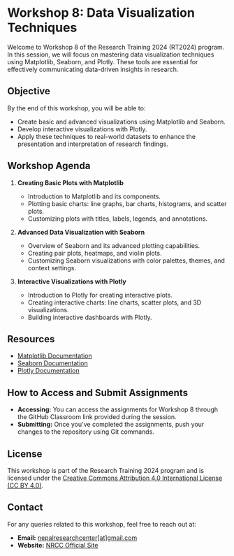 # Workshop 8: Data Visualization Techniques

Welcome to Workshop 8 of the Research Training 2024 (RT2024) program. In this session, we will focus on mastering data visualization techniques using Matplotlib, Seaborn, and Plotly. These tools are essential for effectively communicating data-driven insights in research.

## Objective
By the end of this workshop, you will be able to:
- Create basic and advanced visualizations using Matplotlib and Seaborn.
- Develop interactive visualizations with Plotly.
- Apply these techniques to real-world datasets to enhance the presentation and interpretation of research findings.

## Workshop Agenda
1. **Creating Basic Plots with Matplotlib**
   - Introduction to Matplotlib and its components.
   - Plotting basic charts: line graphs, bar charts, histograms, and scatter plots.
   - Customizing plots with titles, labels, legends, and annotations.

2. **Advanced Data Visualization with Seaborn**
   - Overview of Seaborn and its advanced plotting capabilities.
   - Creating pair plots, heatmaps, and violin plots.
   - Customizing Seaborn visualizations with color palettes, themes, and context settings.

3. **Interactive Visualizations with Plotly**
   - Introduction to Plotly for creating interactive plots.
   - Creating interactive charts: line charts, scatter plots, and 3D visualizations.
   - Building interactive dashboards with Plotly.

## Resources
- [Matplotlib Documentation](https://matplotlib.org/stable/contents.html)
- [Seaborn Documentation](https://seaborn.pydata.org/)
- [Plotly Documentation](https://plotly.com/python/)

## How to Access and Submit Assignments
- **Accessing:** You can access the assignments for Workshop 8 through the GitHub Classroom link provided during the session.
- **Submitting:** Once you've completed the assignments, push your changes to the repository using Git commands. 

## License
This workshop is part of the Research Training 2024 program and is licensed under the [Creative Commons Attribution 4.0 International License (CC BY 4.0)](https://creativecommons.org/licenses/by/4.0/).

## Contact
For any queries related to this workshop, feel free to reach out at:
- **Email:** [nepalresearchcenter[at]gmail.com](mailto:nepalresearchcenter@gmail.com)
- **Website:** [NRCC Official Site](https://www.nrccnepal.org)